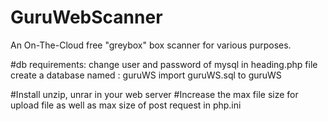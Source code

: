 # GuruWebScanner
An On-The-Cloud free "greybox" box scanner for various purposes.

#db requirements:
change user and password of mysql in heading.php file
create a database named : guruWS
import guruWS.sql to guruWS

#Install unzip, unrar in your web server
#Increase the max file size for upload file as well as max size of post request in php.ini